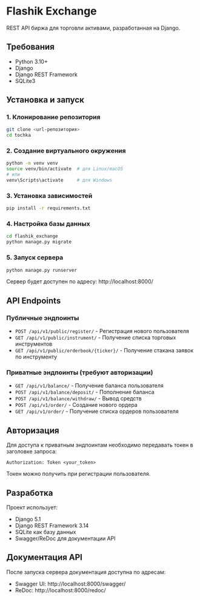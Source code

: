 # Flashik Exchange

REST API биржа для торговли активами, разработанная на Django.

## Требования

- Python 3.10+
- Django
- Django REST Framework
- SQLite3

## Установка и запуск

### 1. Клонирование репозитория

```bash
git clone <url-репозитория>
cd tochka
```

### 2. Создание виртуального окружения

```bash
python -m venv venv
source venv/bin/activate  # для Linux/macOS
# или
venv\Scripts\activate     # для Windows
```

### 3. Установка зависимостей

```bash
pip install -r requirements.txt
```

### 4. Настройка базы данных

```bash
cd flashik_exchange
python manage.py migrate
```

### 5. Запуск сервера

```bash
python manage.py runserver
```

Сервер будет доступен по адресу: http://localhost:8000/

## API Endpoints

### Публичные эндпоинты

- `POST /api/v1/public/register/` - Регистрация нового пользователя
- `GET /api/v1/public/instrument/` - Получение списка торговых инструментов
- `GET /api/v1/public/orderbook/{ticker}/` - Получение стакана заявок по инструменту

### Приватные эндпоинты (требуют авторизации)

- `GET /api/v1/balance/` - Получение баланса пользователя
- `POST /api/v1/balance/deposit/` - Пополнение баланса
- `POST /api/v1/balance/withdraw/` - Вывод средств
- `POST /api/v1/order/` - Создание нового ордера
- `GET /api/v1/order/` - Получение списка ордеров пользователя

## Авторизация

Для доступа к приватным эндпоинтам необходимо передавать токен в заголовке запроса:

```
Authorization: Token <your_token>
```

Токен можно получить при регистрации пользователя.

## Разработка

Проект использует:
- Django 5.1
- Django REST Framework 3.14
- SQLite как базу данных
- Swagger/ReDoc для документации API

## Документация API

После запуска сервера документация доступна по адресам:
- Swagger UI: http://localhost:8000/swagger/
- ReDoc: http://localhost:8000/redoc/
